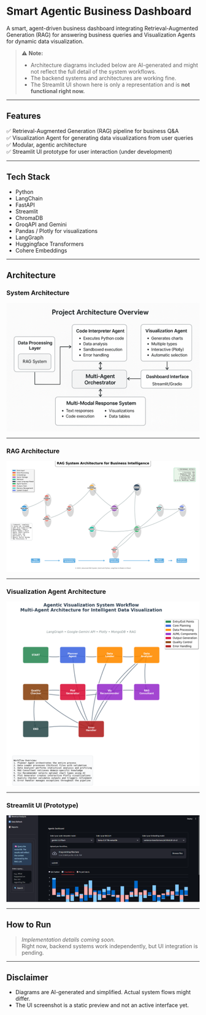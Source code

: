 
# Smart Agentic Business Dashboard

A smart, agent-driven business dashboard integrating Retrieval-Augmented Generation (RAG) for answering business queries and Visualization Agents for dynamic data visualization.

> ⚠️ **Note:**  
> - Architecture diagrams included below are AI-generated and might not reflect the full detail of the system workflows.  
> - The backend systems and architectures are working fine.  
> - The Streamlit UI shown here is only a representation and is **not functional right now.**

---

## Features

✅ Retrieval-Augmented Generation (RAG) pipeline for business Q&A  
✅ Visualization Agent for generating data visualizations from user queries  
✅ Modular, agentic architecture  
✅ Streamlit UI prototype for user interaction (under development)

---

## Tech Stack

- Python  
- LangChain  
- FastAPI  
- Streamlit  
- ChromaDB  
- GroqAPI and Gemini 
- Pandas / Plotly for visualizations
- LangGraph
- Huggingface Transformers
- Cohere Embeddings


---

## Architecture
### System Architecture
![System Architecture](System%20Architecture.png)

---
### RAG Architecture

![RAG Architecture](Architecture%20Images/RAG%20System%20Architecture.png)

---

### Visualization Agent Architecture

![Viz Agent Architecture](Architecture%20Images/Viz%20Agent%20Architecture.png)

---

### Streamlit UI (Prototype)

![UI Screenshot](Architecture%20Images/UI%20ss.png)

---

## How to Run

> *Implementation details coming soon.*  
> Right now, backend systems work independently, but UI integration is pending.

---

## Disclaimer

- Diagrams are AI-generated and simplified. Actual system flows might differ.
- The UI screenshot is a static preview and not an active interface yet.

